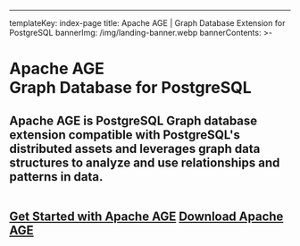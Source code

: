---
templateKey: index-page
title: Apache AGE | Graph Database Extension for PostgreSQL
bannerImg: /img/landing-banner.webp
bannerContents: >-
  <h1 class="bannerHeader"><span>Apache AGE</span></br>
  Graph Database for PostgreSQL</h1>

  <h2 class="bannercontnet"><span>
  Apache AGE is PostgreSQL Graph database extension compatible with PostgreSQL's distributed assets and leverages graph data structures to analyze and use relationships and patterns in data.
  </span> <br/>
  <br>

  <a href="/getstarted/quickstart"  >Get Started with Apache AGE</a>
  <a href="/download" >Download Apache AGE</a>
